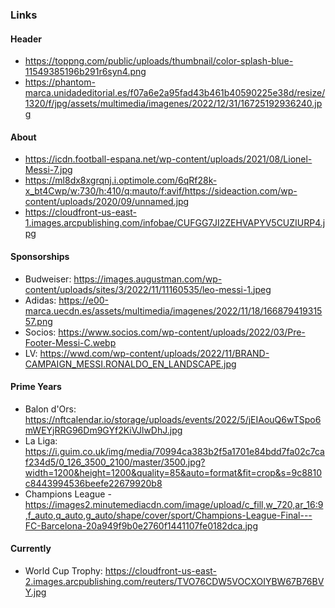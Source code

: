 ### Links

#### Header

- https://toppng.com/public/uploads/thumbnail/color-splash-blue-11549385196b291r6syn4.png
- https://phantom-marca.unidadeditorial.es/f07a6e2a95fad43b461b40590225e38d/resize/1320/f/jpg/assets/multimedia/imagenes/2022/12/31/16725192936240.jpg

#### About

- https://icdn.football-espana.net/wp-content/uploads/2021/08/Lionel-Messi-7.jpg
- https://ml8dx8xgrqnj.i.optimole.com/6qRf28k-x_bt4Cwp/w:730/h:410/q:mauto/f:avif/https://sideaction.com/wp-content/uploads/2020/09/unnamed.jpg
- https://cloudfront-us-east-1.images.arcpublishing.com/infobae/CUFGG7JI2ZEHVAPYV5CUZIURP4.jpg

#### Sponsorships

- Budweiser: https://images.augustman.com/wp-content/uploads/sites/3/2022/11/11160535/leo-messi-1.jpeg
- Adidas: https://e00-marca.uecdn.es/assets/multimedia/imagenes/2022/11/18/16687941931557.png
- Socios: https://www.socios.com/wp-content/uploads/2022/03/Pre-Footer-Messi-C.webp
- LV: https://wwd.com/wp-content/uploads/2022/11/BRAND-CAMPAIGN_MESSI.RONALDO_EN_LANDSCAPE.jpg

#### Prime Years

- Balon d'Ors: https://nftcalendar.io/storage/uploads/events/2022/5/jEIAouQ6wTSpo6mWEYjRRG96Dm9GYf2KiVJlwDhJ.jpg
- La Liga: https://i.guim.co.uk/img/media/70994ca383b2f5a1701e84bdd7fa02c7caf234d5/0_126_3500_2100/master/3500.jpg?width=1200&height=1200&quality=85&auto=format&fit=crop&s=9c8810c8443994536beefe22679920b8
- Champions League - https://images2.minutemediacdn.com/image/upload/c_fill,w_720,ar_16:9,f_auto,q_auto,g_auto/shape/cover/sport/Champions-League-Final---FC-Barcelona-20a949f9b0e2760f1441107fe0182dca.jpg

#### Currently

- World Cup Trophy: https://cloudfront-us-east-2.images.arcpublishing.com/reuters/TVO76CDW5VOCXOIYBW67B76BVY.jpg
